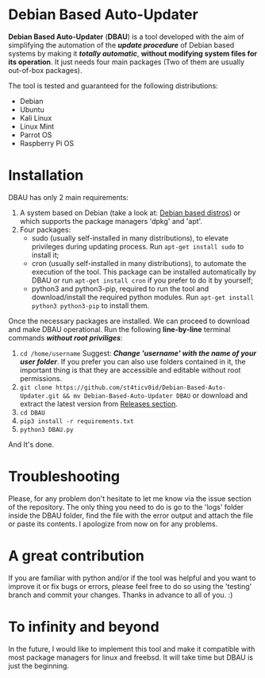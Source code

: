 # Debian Based Auto-Updater
**Debian Based Auto-Updater** (**DBAU**) is a tool developed with the aim of simplifying the automation of the ***update procedure*** of Debian based systems by making it ***totally automatic***, **without modifying system files for its operation**. It just needs four main packages (Two of them are usually out-of-box packages).

The tool is tested and guaranteed for the following distributions:
- Debian
- Ubuntu
- Kali Linux
- Linux Mint
- Parrot OS
- Raspberry Pi OS

# Installation
DBAU has only 2 main requirements:
1. A system based on Debian (take a look at: [Debian based distros](https://en.wikipedia.org/wiki/Category:Debian-based_distributions)) or which supports the package managers 'dpkg' and 'apt'.
2. Four packages:
   - sudo (usually self-installed in many distributions), to elevate privileges during updating process. Run `apt-get install sudo` to install it;
   - cron (usually self-installed in many distributions), to automate the execution of the tool. This package can be installed automatically by DBAU or run `apt-get install cron` if you prefer to do it by yourself;
   - python3 and python3-pip, required to run the tool and download/install the required python modules. Run `apt-get install python3 python3-pip` to install them.

Once the necessary packages are installed. We can proceed to download and make DBAU operational. Run the following **line-by-line** terminal commands ***without root priviliges***:
1. `cd /home/username` Suggest: ***Change 'username' with the name of your user folder***. If you prefer you can also use folders contained in it, the important thing is that they are accessible and editable without root permissions.
2. `git clone https://github.com/st4ticv0id/Debian-Based-Auto-Updater.git && mv Debian-Based-Auto-Updater DBAU` or download and extract the latest version from [Releases section](https://github.com/st4ticv0id/Debian-Based-Auto-Updater/releases).
3. `cd DBAU`
4. `pip3 install -r requirements.txt`
5. `python3 DBAU.py`

And It's done.

# Troubleshooting
Please, for any problem don't hesitate to let me know via the issue section of the repository. The only thing you need to do is go to the 'logs' folder inside the DBAU folder, find the file with the error output and attach the file or paste its contents. I apologize from now on for any problems.

# A great contribution
If you are familiar with python and/or if the tool was helpful and you want to improve it or fix bugs or errors, please feel free to do so using the 'testing' branch and commit your changes. Thanks in advance to all of you. :)

# To infinity and beyond
In the future, I would like to implement this tool and make it compatible with most package managers for linux and freebsd. It will take time but DBAU is just the beginning.

